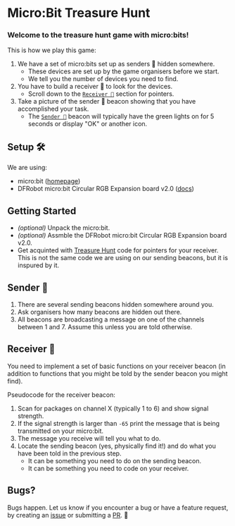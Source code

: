 # Micro:Bit Treasure Hunt

### Welcome to the treasure hunt game with micro:bits!

This is how we play this game:
1. We have a set of micro:bits set up as senders 📡 hidden somewhere.
    - These devices are set up by the game organisers before we start.
    - We tell you the number of devices you need to find.
2. You have to build a receiver 📶 to look for the devices.
    - Scroll down to the [`Receiver 📶`](#receiver-) section for pointers.
3. Take a picture of the sender 📡 beacon showing that you have accomplished your task.
    - The [`Sender 📡`](#sender-) beacon will typically have the green lights on for 5 seconds or display "OK" or another icon.

## Setup 🛠
We are using:
* micro:bit ([homepage](https://microbit.org/))
* DFRobot micro:bit Circular RGB Expansion board v2.0 ([docs](https://wiki.dfrobot.com/Micro_bit_Circular_RGB_LED_Expansion_Board_SKU__ROB0150))

## Getting Started
* _(optional)_ Unpack the micro:bit.
* _(optional)_ Assmble the DFRobot micro:bit Circular RGB Expansion board v2.0.
* Get acquinted with [Treasure Hunt](https://microbit.org/projects/make-it-code-it/treasure-hunt/) code for pointers for your receiver. This is not the same code we are using on our sending beacons, but it is inspured by it.

## Sender 📡
1. There are several sending beacons hidden somewhere around you. 
2. Ask organisers how many beacons are hidden out there.
3. All beacons are broadcasting a message on one of the channels between 1 and 7. Assume this unless you are told otherwise.

## Receiver 📶
You need to implement a set of basic functions on your receiver beacon (in addition to functions that you might be told by the sender beacon you might find).

Pseudocode for the receiver beacon:
1. Scan for packages on channel X (typically 1 to 6) and show signal strength.
2. If the signal strength is larger than `-65` print the message that is being transmitted on your micro:bit.
3. The message you receive will tell you what to do.
4. Locate the sending beacon (yes, physically find it!) and do what you have been told in the previous step.
    - It can be something you need to do on the sending beacon.
    - It can be something you need to code on your receiver.

## Bugs?
Bugs happen. Let us know if you encounter a bug or have a feature request, by creating an [issue](https://github.com/mehmandarov/microbit-treasurehunt/issues) or submitting a [PR](https://github.com/mehmandarov/microbit-treasurehunt/pulls). 🙌
